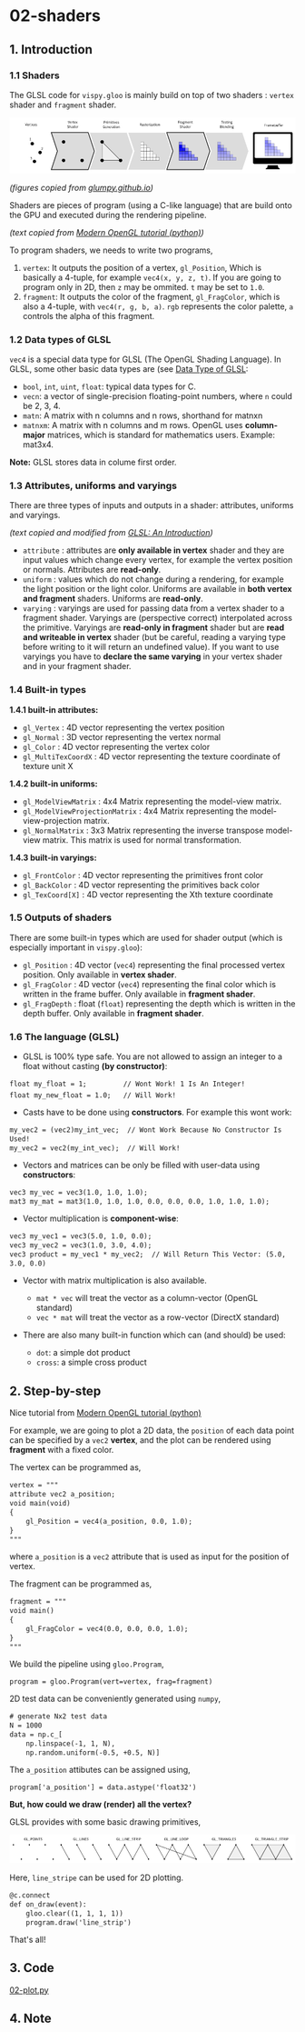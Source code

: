 # 02-shaders

## 1. Introduction

### 1.1 Shaders

The GLSL code for `vispy.gloo` is mainly build on top of two shaders : `vertex` shader and `fragment` shader.

![gl-pipeline.png](figs/gl-pipeline.png)

*(figures copied from [glumpy.github.io](https://glumpy.github.io/_images/gl-pipeline.png))*

Shaders are pieces of program (using a C-like language) that are build onto the GPU and executed during the rendering pipeline.

*(text copied from [Modern OpenGL tutorial (python)](http://www.labri.fr/perso/nrougier/teaching/opengl/))*

To program shaders, we needs to write two programs,

 1. `vertex`: It outputs the position of a vertex, `gl_Position`, Which is basically a 4-tuple, for example `vec4(x, y, z, t)`. If you are going to program only in 2D, then `z` may be ommited. `t` may be set to `1.0`.
 2. `fragment`: It outputs the color of the fragment, `gl_FragColor`, which is also a 4-tuple, with `vec4(r, g, b, a)`. `rgb` represents the color palette, `a` controls the alpha of this fragment.

### 1.2 Data types of GLSL

`vec4` is a special data type for GLSL (The OpenGL Shading Language). In GLSL, some other basic data types are (see [Data Type of GLSL](https://www.opengl.org/wiki/Data_Type_(GLSL)):

 - `bool`, `int`, `uint`, `float`: typical data types for C.
 - `vecn`: a vector of single-precision floating-point numbers, where `n` could be 2, 3, 4.
 - `matn`: A matrix with n columns and n rows, shorthand for matnxn
 - `matnxm`: A matrix with n columns and m rows. OpenGL uses **column-major** matrices, which is standard for mathematics users. Example: mat3x4.

**Note:** GLSL stores data in colume first order.

### 1.3 Attributes, uniforms and varyings

There are three types of inputs and outputs in a shader: attributes, uniforms and varyings.

*(text copied and modified from [GLSL: An Introduction](http://nehe.gamedev.net/article/glsl_an_introduction/25007/))*

 - `attribute` : attributes are **only available in vertex** shader and they are input values which change every vertex, for example the vertex position or normals. Attributes are **read-only**.
 - `uniform` : values which do not change during a rendering, for example the light position or the light color. Uniforms are available in **both vertex and fragment** shaders. Uniforms are **read-only**.
 - `varying` : varyings are used for passing data from a vertex shader to a fragment shader. Varyings are (perspective correct) interpolated across the primitive. Varyings are **read-only in fragment** shader but are **read and writeable in vertex** shader (but be careful, reading a varying type before writing to it will return an undefined value). If you want to use varyings you have to **declare the same varying** in your vertex shader and in your fragment shader.

### 1.4 Built-in types

**1.4.1 built-in attributes:**

 - `gl_Vertex` : 4D vector representing the vertex position
 - `gl_Normal` : 3D vector representing the vertex normal
 - `gl_Color` : 4D vector representing the vertex color
 - `gl_MultiTexCoordX` : 4D vector representing the texture coordinate of texture unit X

**1.4.2 built-in uniforms:**

 - `gl_ModelViewMatrix` : 4x4 Matrix representing the model-view matrix.
 - `gl_ModelViewProjectionMatrix` : 4x4 Matrix representing the model-view-projection matrix.
 - `gl_NormalMatrix` : 3x3 Matrix representing the inverse transpose model-view matrix. This matrix is used for normal transformation.

**1.4.3 built-in varyings:**

 - `gl_FrontColor` : 4D vector representing the primitives front color
 - `gl_BackColor` : 4D vector representing the primitives back color
 - `gl_TexCoord[X]` : 4D vector representing the Xth texture coordinate

### 1.5 Outputs of shaders

There are some built-in types which are used for shader output (which is especially important in `vispy.gloo`):

 - `gl_Position` : 4D vector (`vec4`) representing the final processed vertex position. Only available in **vertex shader**.
 - `gl_FragColor` : 4D vector (`vec4`) representing the final color which is written in the frame buffer. Only available in **fragment shader**.
 - `gl_FragDepth` : float (`float`) representing the depth which is written in the depth buffer. Only available in **fragment shader**.

### 1.6 The language (GLSL)

 - GLSL is 100% type safe. You are not allowed to assign an integer to a float without casting **(by constructor)**:
```
float my_float = 1;         // Wont Work! 1 Is An Integer!
float my_new_float = 1.0;   // Will Work!
```

 - Casts have to be done using **constructors**. For example this wont work:
```
my_vec2 = (vec2)my_int_vec;  // Wont Work Because No Constructor Is Used!
my_vec2 = vec2(my_int_vec);  // Will Work!
```

 - Vectors and matrices can be only be filled with user-data using **constructors**:
```
vec3 my_vec = vec3(1.0, 1.0, 1.0);
mat3 my_mat = mat3(1.0, 1.0, 1.0, 0.0, 0.0, 0.0, 1.0, 1.0, 1.0);
```

 - Vector multiplication is **component-wise**:
```
vec3 my_vec1 = vec3(5.0, 1.0, 0.0);
vec3 my_vec2 = vec3(1.0, 3.0, 4.0);
vec3 product = my_vec1 * my_vec2;  // Will Return This Vector: (5.0, 3.0, 0.0)
```

 - Vector with matrix multiplication is also available.
   - `mat * vec` will treat the vector as a column-vector (OpenGL standard)
   - `vec * mat` will treat the vector as a row-vector (DirectX standard)

 - There are also many built-in function which can (and should) be used:
   - `dot`: a simple dot product
   - `cross`: a simple cross product

## 2. Step-by-step

Nice tutorial from [Modern OpenGL tutorial (python)](http://www.labri.fr/perso/nrougier/teaching/opengl/)

For example, we are going to plot a 2D data, the `position` of each data point can be specified by a `vec2` **vertex**, and the plot can be rendered using **fragment** with a fixed color.

The vertex can be programmed as,
```
vertex = """
attribute vec2 a_position;
void main(void)
{
    gl_Position = vec4(a_position, 0.0, 1.0);
}
"""
```
where `a_position` is a `vec2` attribute that is used as input for the position of vertex.

The fragment can be programmed as,
```
fragment = """
void main()
{
    gl_FragColor = vec4(0.0, 0.0, 0.0, 1.0);
}
"""
```

We build the pipeline using `gloo.Program`,
```
program = gloo.Program(vert=vertex, frag=fragment)
```

2D test data can be conveniently generated using `numpy`,
```
# generate Nx2 test data
N = 1000
data = np.c_[
    np.linspace(-1, 1, N),
    np.random.uniform(-0.5, +0.5, N)]
```
The `a_position` attibutes can be assigned using,
```
program['a_position'] = data.astype('float32')
```

**But, how could we draw (render) all the vertex?**

GLSL provides with some basic drawing primitives,

![gl-primitivies](figs/gl-primitives.png)

Here, `line_stripe` can be used for 2D plotting.
```
@c.connect
def on_draw(event):
    gloo.clear((1, 1, 1, 1))
    program.draw('line_strip')
```

That's all!

## 3. Code

[02-plot.py](examples/02-plot.py)

## 4. Note
